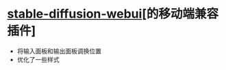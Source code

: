 # [stable-diffusion-webui](https://github.com/AUTOMATIC1111/stable-diffusion-webui.git)[的移动端兼容插件]

- 将输入面板和输出面板调换位置
- 优化了一些样式